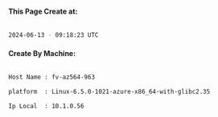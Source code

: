 
   
#### This Page Create at:

```bash

2024-06-13 - 09:18:23 UTC

```

#### Create By Machine:

```bash

Host Name : fv-az564-963

platform  : Linux-6.5.0-1021-azure-x86_64-with-glibc2.35

Ip Local  : 10.1.0.56

```

